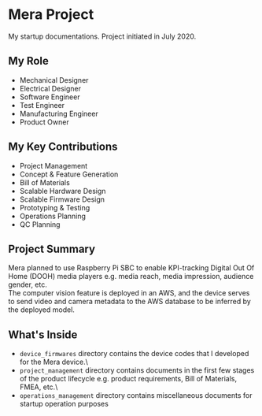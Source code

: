 # Mera Project #
My startup documentations. Project initiated in July 2020.

## My Role ##
- Mechanical Designer
- Electrical Designer
- Software Engineer
- Test Engineer
- Manufacturing Engineer
- Product Owner

## My Key Contributions ##
- Project Management
- Concept & Feature Generation
- Bill of Materials
- Scalable Hardware Design
- Scalable Firmware Design
- Prototyping & Testing
- Operations Planning
- QC Planning


## Project Summary ##
Mera planned to use Raspberry Pi SBC to enable KPI-tracking Digital Out Of Home (DOOH) media players e.g. media reach, media impression, audience gender, etc.\
The computer vision feature is deployed in an AWS, and the device serves to send video and camera metadata to the AWS database to be inferred by the deployed model.

## What's Inside ##
- `device_firmwares` directory contains the device codes that I developed for the Mera device.\
- `project_management` directory contains documents in the first few stages of the product lifecycle e.g. product requirements, Bill of Materials, FMEA, etc.\
- `operations_management` directory contains miscellaneous documents for startup operation purposes
